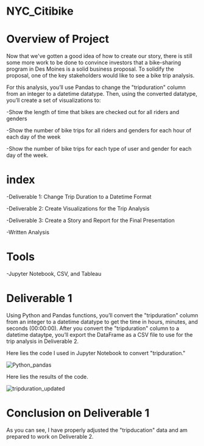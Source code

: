 # NYC_Citibike

# Overview of Project 

Now that we've gotten a good idea of how to create our story, there is still some more work to be done to convince investors that a bike-sharing program in Des Moines is a solid business proposal. To solidify the proposal, one of the key stakeholders would like to see a bike trip analysis.

For this analysis, you’ll use Pandas to change the "tripduration" column from an integer to a datetime datatype. Then, using the converted datatype, you’ll create a set of visualizations to:

-Show the length of time that bikes are checked out for all riders and genders

-Show the number of bike trips for all riders and genders for each hour of each day of the week

-Show the number of bike trips for each type of user and gender for each day of the week.

# index 

-Deliverable 1: Change Trip Duration to a Datetime Format

-Deliverable 2: Create Visualizations for the Trip Analysis

-Deliverable 3: Create a Story and Report for the Final Presentation

-Written Analysis

# Tools

-Jupyter Notebook, CSV, and Tableau

# Deliverable 1

Using Python and Pandas functions, you’ll convert the "tripduration" column from an integer to a datetime datatype to get the time in hours, minutes, and seconds (00:00:00). After you convert the "tripduration" column to a datetime dataytpe, you’ll export the DataFrame as a CSV file to use for the trip analysis in Deliverable 2.

Here lies the code I used in Jupyter Notebook to convert "tripduration."

![Python_pandas](https://user-images.githubusercontent.com/89880015/145671743-e3bc1905-6675-48c4-8369-eb11033ff0e4.PNG)

Here lies the results of the code.

![tripduration_updated](https://user-images.githubusercontent.com/89880015/145671825-342faec0-35ca-4e8f-afae-df9255e02541.PNG)

# Conclusion on Deliverable 1

As you can see, I have properly adjusted the "tripducation" data and am prepared to work on Deliverable 2. 
